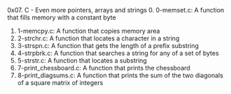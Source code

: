 0x07. C - Even more pointers, arrays and strings
0. 0-memset.c: A function that fills memory with a constant byte
1. 1-memcpy.c: A function that copies memory area
2. 2-strchr.c: A function that locates a character in a string
3. 3-strspn.c: A function that gets the length of a prefix substring
4. 4-strpbrk.c: A function that searches a string for any of a set of bytes
5. 5-strstr.c: A function that locates a substring
6. 7-print_chessboard.c: A function that prints the chessboard
7. 8-print_diagsums.c: A function that prints the sum of the two diagonals of a square matrix of integers